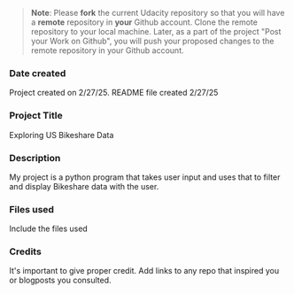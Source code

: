 >**Note**: Please **fork** the current Udacity repository so that you will have a **remote** repository in **your** Github account. Clone the remote repository to your local machine. Later, as a part of the project "Post your Work on Github", you will push your proposed changes to the remote repository in your Github account.

### Date created
Project created on 2/27/25.  README file created 2/27/25

### Project Title
Exploring US Bikeshare Data 

### Description
My project is a python program that takes user input and uses that to filter and display Bikeshare data with the user.

### Files used
Include the files used

### Credits
It's important to give proper credit. Add links to any repo that inspired you or blogposts you consulted.

